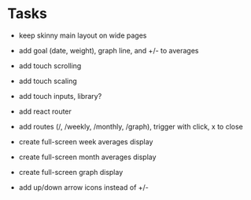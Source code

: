 # Tasks
- keep skinny main layout on wide pages
- add goal (date, weight), graph line, and +/- to averages

- add touch scrolling
- add touch scaling
- add touch inputs, library?

- add react router
- add routes (/, /weekly, /monthly, /graph), trigger with click, x to close
- create full-screen week averages display
- create full-screen month averages display
- create full-screen graph display
- add up/down arrow icons instead of +/-
